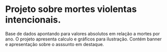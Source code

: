 # Projeto sobre mortes violentas intencionais.
Base de dados apontando para valores absolutos em relação a mortes por ano.
O projeto apresenta calculo e gráficos para ilustração.
Contém banner e apresentação sobre o asssunto em destaque.
